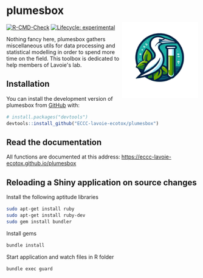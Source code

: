 # plumesbox <img src="man/figures/logo.png" width="200px" align="right" style="margin-top:3rem"/>

[![R-CMD-Check](https://github.com/ECCC-lavoie-ecotox/plumesbox/actions/workflows/R-CMD-check.yaml/badge.svg)](https://github.com/ECCC-lavoie-ecotox/plumesbox/actions/workflows/R-CMD-check.yaml)
[![Lifecycle: experimental](https://img.shields.io/badge/lifecycle-experimental-orange.svg)](https://lifecycle.r-lib.org/articles/stages.html#experimental)

Nothing fancy here, plumesbox gathers miscellaneous utils for data processing and statistical modelling in order to spend more time on the field. This toolbox is dedicated to help members of Lavoie's lab.

## Installation

You can install the development version of plumesbox from [GitHub](https://github.com/) with:

``` r
# install.packages("devtools")
devtools::install_github("ECCC-lavoie-ecotox/plumesbox")
```

## Read the documentation

All functions are documented at this address: https://eccc-lavoie-ecotox.github.io/plumesbox

## Reloading a Shiny application on source changes

Install the following aptitude libraries

```bash
sudo apt-get install ruby
sudo apt-get install ruby-dev
sudo gem install bundler
```

Install gems

```bash
bundle install
```

Start application and watch files in R folder

```bash
bundle exec guard
```
